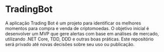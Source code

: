 # TradingBot
A aplicação Trading Bot é um projeto para identificar os melhores momentos para compra e venda de criptomoedas. O objetivo inicial é desenvolver um MVP que gere alertas com base em análises de mercado, utilizando .NET Core, TDD, DDD e outras boas práticas. Este repositório será privado até novas decisões sobre seu uso ou publicação.
